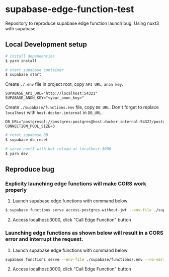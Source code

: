 # supabase-edge-function-test

Repository to reproduce supabase edge function launch bug.
Using nuxt3 with supabase.


## Local Development setup

```bash
# install dependencies
$ yarn install
```

```bash
# start supabase container
$ supabase start
```

Create `./.env` file in project root, copy `API URL`, `anon key`.
```bash:.env
SUPABASE_API_URL="http://localhost:54321"
SUPABASE_ANON_KEY="<your_anon_key>"
```

Create `./supabase/functions.env` file, copy `DB URL`.
Don't forget to replace `localhost` with `host.docker.internal` in `DB_URL`.
```bash:./supabase/functions/.env
DB_URL="postgresql://postgres:postgres@host.docker.internal:54322/postgres"
CONNECTION_POOL_SIZE=3
```

```bash
# reset supabase DB
$ supabase db reset
```

```bash
# serve nuxt3 with hot reload at localhost:3000
$ yarn dev
```

## Reproduce bug

###  Explicity launching edge functions will make CORS work properly

1. Launch supabase edge functions with command below
```bash
$ supabase functions serve access-postgres-without-jwt --env-file ./supabase/functions/.env --no-verify-jwt
```

2. Access localhost:3000, click "Call Edge Function" button

### Launching edge functions as shown below will result in a CORS error and interrupt the request.

1. Launch supabase edge functions with command below
```bash
supabase functions serve --env-file ./supabase/functions/.env --no-verify-jwt
```

 2. Access localhost:3000, click "Call Edge Function" button